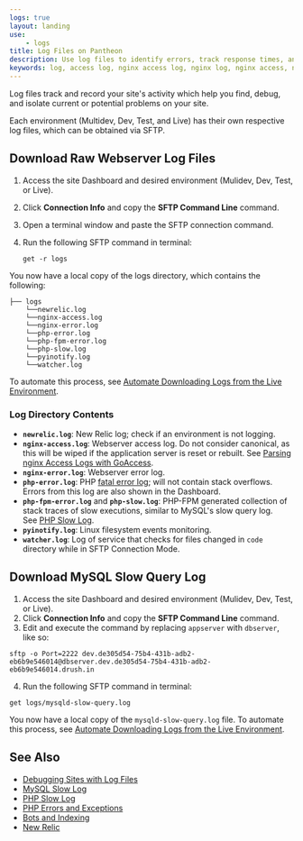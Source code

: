```yaml
---
logs: true
layout: landing
use:
    - logs
title: Log Files on Pantheon  
description: Use log files to identify errors, track response times, analyze visitors and more on your WordPress or Drupal site.
keywords: log, access log, nginx access log, nginx log, nginx access, nginx error, nginx error log, php error, php error log, php fpm error, php fpm, php error, php slow, php slow log, pyinofity log, pyinofity, watcher log, watcher
---
```

Log files track and record your site's activity which help you find, debug, and isolate current or potential problems on your site.

Each environment (Multidev, Dev, Test, and Live) has their own respective log files, which can be obtained via SFTP.

## Download Raw Webserver Log Files
1. Access the site Dashboard and desired environment (Mulidev, Dev, Test, or Live).
2. Click **Connection Info** and copy the **SFTP Command Line** command.
3. Open a terminal window and paste the SFTP connection command.
4. Run the following SFTP command in terminal:

   ```nohighlight
   get -r logs
   ```

You now have a local copy of the logs directory, which contains the following:
```nohighlight
├── logs
    └──newrelic.log
    └──nginx-access.log
    └──nginx-error.log
    └──php-error.log
    └──php-fpm-error.log
    └──php-slow.log
    └──pyinotify.log
    └──watcher.log
```
To automate this process, see [Automate Downloading Logs from the Live Environment](/docs/articles/sites/logs/downloading-live-error-logs/).
### Log Directory Contents
- **`newrelic.log`**: New Relic log; check if an environment is not logging.
- **`nginx-access.log`**: Webserver access log. Do not consider canonical, as this will be wiped if the application server is reset or rebuilt. See [Parsing nginx Access Logs with GoAccess](/docs/articles/sites/logs/nginx-access-log).
- **`nginx-error.log`**: Webserver error log.
- **`php-error.log`**: PHP [fatal error log](http://php.net/manual/en/book.errorfunc.php); will not contain stack overflows. Errors from this log are also shown in the Dashboard.
- **`php-fpm-error.log`** and **`php-slow.log`**: PHP-FPM generated collection of stack traces of slow executions, similar to MySQL's slow query log. See [PHP Slow Log](/docs/articles/sites/logs/php-slow-log).
- **`pyinotify.log`**: Linux filesystem events monitoring.
- **`watcher.log`**: Log of service that checks for files changed in `code` directory while in SFTP Connection Mode.

## Download MySQL Slow Query Log
1. Access the site Dashboard and desired environment (Mulidev, Dev, Test, or Live).
2. Click **Connection Info** and copy the **SFTP Command Line** command.
3. Edit and execute the command by replacing `appserver` with `dbserver`, like so:

 ```nohighlight
 sftp -o Port=2222 dev.de305d54-75b4-431b-adb2-eb6b9e546014@dbserver.dev.de305d54-75b4-431b-adb2-eb6b9e546014.drush.in
 ```

4. Run the following SFTP command in terminal:
```nohighlight
get logs/mysqld-slow-query.log
```
You now have a local copy of the `mysqld-slow-query.log` file. To automate this process, see [Automate Downloading Logs from the Live Environment](/docs/articles/sites/logs/downloading-live-error-logs/).

## See Also
- [Debugging Sites with Log Files](/docs/articles/sites/logs/debugging-sites-with-log-files)
- [MySQL Slow Log](/docs/articles/sites/logs/mysql-slow-log/)
- [PHP Slow Log](/docs/articles/sites/logs/php-slow-log/)
- [PHP Errors and Exceptions](/docs/articles/sites/php-errors-and-exceptions/)
- [Bots and Indexing](/docs/articles/sites/code/bots-and-indexing/)
- [New Relic](/docs/articles/sites/newrelic)
